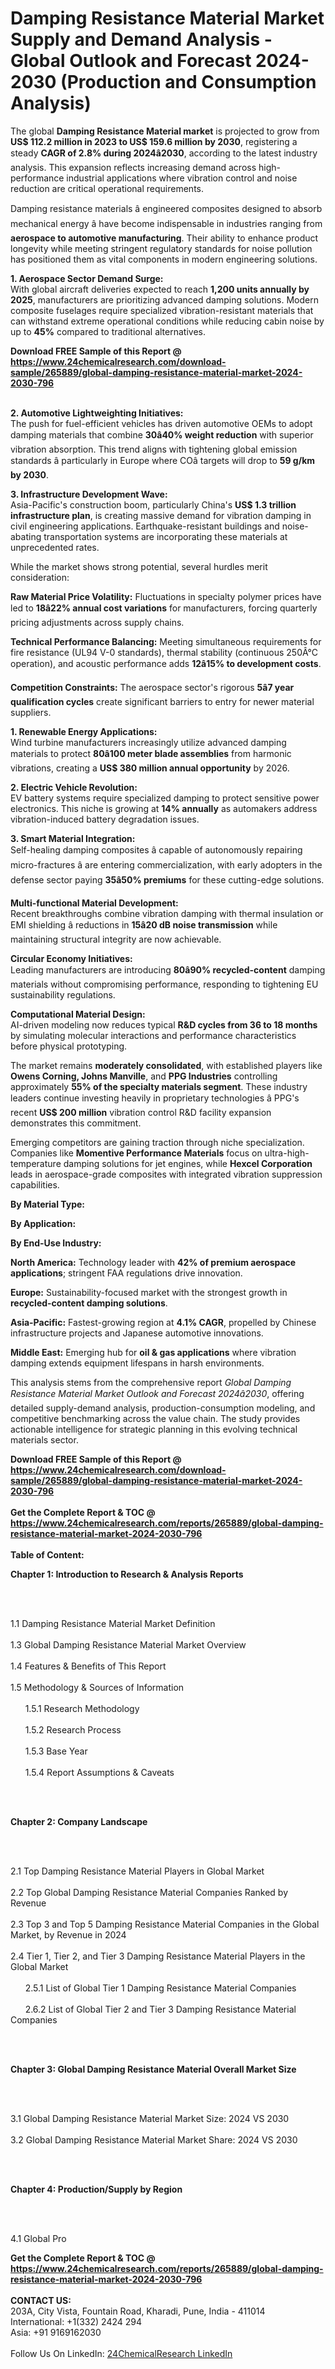 <h1>Damping Resistance Material Market Supply and Demand Analysis - Global Outlook and Forecast 2024-2030 (Production and Consumption Analysis)</h1><p>The global <strong>Damping Resistance Material market</strong> is projected to grow from <strong>US$ 112.2 million in 2023 to US$ 159.6 million by 2030</strong>, registering a steady <strong>CAGR of 2.8% during 2024â2030</strong>, according to the latest industry analysis. This expansion reflects increasing demand across high-performance industrial applications where vibration control and noise reduction are critical operational requirements.</p><p>Damping resistance materials â engineered composites designed to absorb mechanical energy â have become indispensable in industries ranging from <strong>aerospace to automotive manufacturing</strong>. Their ability to enhance product longevity while meeting stringent regulatory standards for noise pollution has positioned them as vital components in modern engineering solutions.</p><p><strong>1. Aerospace Sector Demand Surge:</strong><br>
With global aircraft deliveries expected to reach <strong>1,200 units annually by 2025</strong>, manufacturers are prioritizing advanced damping solutions. Modern composite fuselages require specialized vibration-resistant materials that can withstand extreme operational conditions while reducing cabin noise by up to <strong>45%</strong> compared to traditional alternatives.</p><div><b>Download FREE Sample of this Report @ 
            <a href="https://www.24chemicalresearch.com/download-sample/265889/global-damping-resistance-material-market-2024-2030-796">
            https://www.24chemicalresearch.com/download-sample/265889/global-damping-resistance-material-market-2024-2030-796</a></b></div><br><p><strong>2. Automotive Lightweighting Initiatives:</strong><br>
The push for fuel-efficient vehicles has driven automotive OEMs to adopt damping materials that combine <strong>30â40% weight reduction</strong> with superior vibration absorption. This trend aligns with tightening global emission standards â particularly in Europe where COâ targets will drop to <strong>59 g/km by 2030</strong>.</p><p><strong>3. Infrastructure Development Wave:</strong><br>
Asia-Pacific's construction boom, particularly China's <strong>US$ 1.3 trillion infrastructure plan</strong>, is creating massive demand for vibration damping in civil engineering applications. Earthquake-resistant buildings and noise-abating transportation systems are incorporating these materials at unprecedented rates.</p><p>While the market shows strong potential, several hurdles merit consideration:</p><p><strong>Raw Material Price Volatility:</strong> Fluctuations in specialty polymer prices have led to <strong>18â22% annual cost variations</strong> for manufacturers, forcing quarterly pricing adjustments across supply chains.</p><p><strong>Technical Performance Balancing:</strong> Meeting simultaneous requirements for fire resistance (UL94 V-0 standards), thermal stability (continuous 250Â°C operation), and acoustic performance adds <strong>12â15% to development costs</strong>.</p><p><strong>Competition Constraints:</strong> The aerospace sector's rigorous <strong>5â7 year qualification cycles</strong> create significant barriers to entry for newer material suppliers.</p><p><strong>1. Renewable Energy Applications:</strong><br>
Wind turbine manufacturers increasingly utilize advanced damping materials to protect <strong>80â100 meter blade assemblies</strong> from harmonic vibrations, creating a <strong>US$ 380 million annual opportunity</strong> by 2026.</p><p><strong>2. Electric Vehicle Revolution:</strong><br>
EV battery systems require specialized damping to protect sensitive power electronics. This niche is growing at <strong>14% annually</strong> as automakers address vibration-induced battery degradation issues.</p><p><strong>3. Smart Material Integration:</strong><br>
Self-healing damping composites â capable of autonomously repairing micro-fractures â are entering commercialization, with early adopters in the defense sector paying <strong>35â50% premiums</strong> for these cutting-edge solutions.</p><p><strong>Multi-functional Material Development:</strong><br>
	Recent breakthroughs combine vibration damping with thermal insulation or EMI shielding â reductions in <strong>15â20 dB noise transmission</strong> while maintaining structural integrity are now achievable.</p><p><strong>Circular Economy Initiatives:</strong><br>
	Leading manufacturers are introducing <strong>80â90% recycled-content</strong> damping materials without compromising performance, responding to tightening EU sustainability regulations.</p><p><strong>Computational Material Design:</strong><br>
	AI-driven modeling now reduces typical <strong>R&amp;D cycles from 36 to 18 months</strong> by simulating molecular interactions and performance characteristics before physical prototyping.</p><p>The market remains <strong>moderately consolidated</strong>, with established players like <strong>Owens Corning, Johns Manville</strong>, and <strong>PPG Industries</strong> controlling approximately <strong>55% of the specialty materials segment</strong>. These industry leaders continue investing heavily in proprietary technologies â PPG's recent <strong>US$ 200 million</strong> vibration control R&amp;D facility expansion demonstrates this commitment.</p><p>Emerging competitors are gaining traction through niche specialization. Companies like <strong>Momentive Performance Materials</strong> focus on ultra-high-temperature damping solutions for jet engines, while <strong>Hexcel Corporation</strong> leads in aerospace-grade composites with integrated vibration suppression capabilities.</p><p><strong>By Material Type:</strong></p><p><strong>By Application:</strong></p><p><strong>By End-Use Industry:</strong></p><p><strong>North America:</strong> Technology leader with <strong>42% of premium aerospace applications</strong>; stringent FAA regulations drive innovation.</p><p><strong>Europe:</strong> Sustainability-focused market with the strongest growth in <strong>recycled-content damping solutions</strong>.</p><p><strong>Asia-Pacific:</strong> Fastest-growing region at <strong>4.1% CAGR</strong>, propelled by Chinese infrastructure projects and Japanese automotive innovations.</p><p><strong>Middle East:</strong> Emerging hub for <strong>oil &amp; gas applications</strong> where vibration damping extends equipment lifespans in harsh environments.</p><p>This analysis stems from the comprehensive report <em>Global Damping Resistance Material Market Outlook and Forecast 2024â2030</em>, offering detailed supply-demand analysis, production-consumption modeling, and competitive benchmarking across the value chain. The study provides actionable intelligence for strategic planning in this evolving technical materials sector.</p><div><b>Download FREE Sample of this Report @ 
            <a href="https://www.24chemicalresearch.com/download-sample/265889/global-damping-resistance-material-market-2024-2030-796">
            https://www.24chemicalresearch.com/download-sample/265889/global-damping-resistance-material-market-2024-2030-796</a></b></div><br><div><b>Get the Complete Report & TOC @ 
            <a href="https://www.24chemicalresearch.com/reports/265889/global-damping-resistance-material-market-2024-2030-796">
            https://www.24chemicalresearch.com/reports/265889/global-damping-resistance-material-market-2024-2030-796</a></b></div><br>
            <b>Table of Content:</b><p><p><strong>Chapter 1: Introduction to Research &amp; Analysis Reports</strong></p><br />
<br />
<p>1.1 Damping Resistance Material  Market Definition<br /><br />
1.3 Global Damping Resistance Material  Market Overview<br /><br />
1.4 Features &amp; Benefits of This Report<br /><br />
1.5 Methodology &amp; Sources of Information<br /><br />
&nbsp;&nbsp;&nbsp;&nbsp;&nbsp; 1.5.1 Research Methodology<br /><br />
&nbsp;&nbsp;&nbsp;&nbsp;&nbsp; 1.5.2 Research Process<br /><br />
&nbsp;&nbsp;&nbsp;&nbsp;&nbsp; 1.5.3 Base Year<br /><br />
&nbsp;&nbsp;&nbsp;&nbsp;&nbsp; 1.5.4 Report Assumptions &amp; Caveats</p><br />
<br />
<p><strong>Chapter 2: Company Landscape</strong></p><br />
<br />
<p>2.1 Top Damping Resistance Material  Players in Global Market<br /><br />
2.2 Top Global Damping Resistance Material  Companies Ranked by Revenue<br /><br />
2.3 Top 3 and Top 5 Damping Resistance Material  Companies in the Global Market, by Revenue in 2024<br /><br />
2.4 Tier 1, Tier 2, and Tier 3 Damping Resistance Material  Players in the Global Market<br /><br />
&nbsp;&nbsp;&nbsp;&nbsp;&nbsp; 2.5.1 List of Global Tier 1 Damping Resistance Material  Companies<br /><br />
&nbsp;&nbsp;&nbsp;&nbsp;&nbsp; 2.6.2 List of Global Tier 2 and Tier 3 Damping Resistance Material  Companies</p><br />
<br />
<p><strong>Chapter 3: Global Damping Resistance Material  Overall Market Size</strong></p><br />
<br />
<p>3.1 Global Damping Resistance Material  Market Size: 2024 VS 2030<br /><br />
3.2 Global Damping Resistance Material  Market Share: 2024 VS 2030</p><br />
<br />
<p><strong>Chapter 4: Production/Supply by Region</strong></p><br />
<br />
<p>4.1 Global Pro</p><div><b>Get the Complete Report & TOC @ 
            <a href="https://www.24chemicalresearch.com/reports/265889/global-damping-resistance-material-market-2024-2030-796">
            https://www.24chemicalresearch.com/reports/265889/global-damping-resistance-material-market-2024-2030-796</a></b></div><br><b>CONTACT US:</b><br>
            203A, City Vista, Fountain Road, Kharadi, Pune, India - 411014<br>
            International: +1(332) 2424 294<br>
            Asia: +91 9169162030 <br><br>
            Follow Us On LinkedIn: <a href="https://www.linkedin.com/company/24chemicalresearch/">24ChemicalResearch LinkedIn</a>